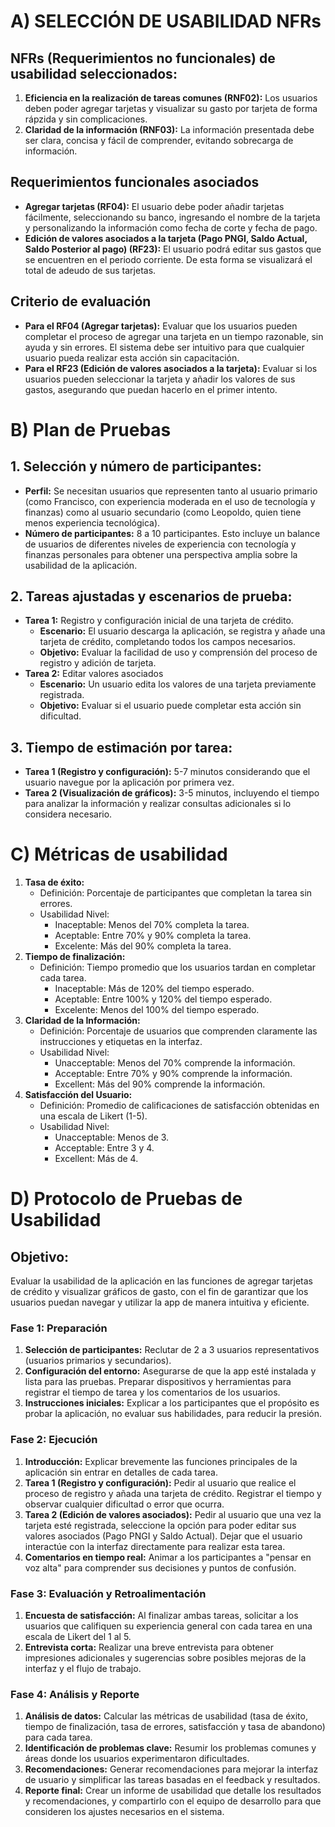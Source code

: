 # A) SELECCIÓN DE USABILIDAD NFRs

## NFRs (Requerimientos no funcionales) de usabilidad seleccionados:

1. **Eficiencia en la realización de tareas comunes (RNF02):** Los usuarios deben poder agregar tarjetas y visualizar su gasto por tarjeta de forma rápzida y sin complicaciones.
2. **Claridad de la información (RNF03):** La información presentada debe ser clara, concisa y fácil de comprender, evitando sobrecarga de información.

## Requerimientos funcionales asociados

* **Agregar tarjetas (RF04):** El usuario debe poder añadir tarjetas fácilmente, seleccionando su banco, ingresando el nombre de la tarjeta y personalizando la información como fecha de corte y fecha de pago.
* **Edición de valores asociados a la tarjeta (Pago PNGI, Saldo Actual, Saldo Posterior al pago) (RF23):** El usuario podrá editar sus gastos que se encuentren en el periodo corriente. De esta forma se visualizará el total de adeudo de sus tarjetas.


## Criterio de evaluación

* **Para el RF04 (Agregar tarjetas):** Evaluar que los usuarios pueden completar el proceso de agregar una tarjeta en un tiempo razonable, sin ayuda y sin errores. El sistema debe ser intuitivo para que cualquier usuario pueda realizar esta acción sin capacitación.
* **Para el RF23 (Edición de valores asociados a la tarjeta):** Evaluar si los usuarios pueden seleccionar la tarjeta y añadir los valores de sus gastos, asegurando que puedan hacerlo en el primer intento.

# B) Plan de Pruebas

## 1. Selección y número de participantes:
* **Perfil:** Se necesitan usuarios que representen tanto al usuario primario (como Francisco, con experiencia moderada en el uso de tecnología y finanzas) como al usuario secundario (como Leopoldo, quien tiene menos experiencia tecnológica).
* **Número de participantes:** 8 a 10 participantes. Esto incluye un balance de usuarios de diferentes niveles de experiencia con tecnología y finanzas personales para obtener una perspectiva amplia sobre la usabilidad de la aplicación.

## 2. Tareas ajustadas y escenarios de prueba:
* **Tarea 1:** Registro y configuración inicial de una tarjeta de crédito.
  * **Escenario:** El usuario descarga la aplicación, se registra y añade una tarjeta de crédito, completando todos los campos necesarios.
  * **Objetivo:** Evaluar la facilidad de uso y comprensión del proceso de registro y adición de tarjeta.
* **Tarea 2:** Editar valores asociados
  *  **Escenario:** Un usuario edita los valores de una tarjeta previamente registrada.
  *  **Objetivo:** Evaluar si el usuario puede completar esta acción sin dificultad.

## 3. Tiempo de estimación por tarea:
* **Tarea 1 (Registro y configuración):** 5-7 minutos considerando que el usuario navegue por la aplicación por primera vez.
* **Tarea 2 (Visualización de gráficos):** 3-5 minutos, incluyendo el tiempo para analizar la información y realizar consultas adicionales si lo considera necesario.


# C) Métricas de usabilidad

1. **Tasa de éxito:**
   * Definición: Porcentaje de participantes que completan la tarea sin errores.
   * Usabilidad Nivel:
     * Inaceptable: Menos del 70% completa la tarea.
     * Aceptable: Entre 70% y 90% completa la tarea.
     * Excelente: Más del 90% completa la tarea.
2. **Tiempo de finalización:**
   * Definición: Tiempo promedio que los usuarios tardan en completar cada tarea.
     * Inaceptable: Más de 120% del tiempo esperado.
     * Aceptable: Entre 100% y 120% del tiempo esperado.
     * Excelente: Menos del 100% del tiempo esperado.
3. **Claridad de la Información:**
   * Definición: Porcentaje de usuarios que comprenden claramente las instrucciones y etiquetas en la interfaz.
   * Usabilidad Nivel:
     * Unacceptable: Menos del 70% comprende la información.
     * Acceptable: Entre 70% y 90% comprende la información.
     * Excellent: Más del 90% comprende la información.
4. **Satisfacción del Usuario:**
    * Definición: Promedio de calificaciones de satisfacción obtenidas en una escala de Likert (1-5).
    * Usabilidad Nivel:
       * Unacceptable: Menos de 3.
       * Acceptable: Entre 3 y 4.
       * Excellent: Más de 4.


# D) Protocolo de Pruebas de Usabilidad

## Objetivo:
Evaluar la usabilidad de la aplicación en las funciones de agregar tarjetas de crédito y visualizar gráficos de gasto, con el fin de garantizar que los usuarios puedan navegar y utilizar la app de manera intuitiva y eficiente.

### Fase 1: Preparación
1. **Selección de participantes:** Reclutar de 2 a 3 usuarios representativos (usuarios primarios y secundarios).
2. **Configuración del entorno:** Asegurarse de que la app esté instalada y lista para las pruebas. Preparar dispositivos y herramientas para registrar el tiempo de tarea y los comentarios de los usuarios.
3. **Instrucciones iniciales:** Explicar a los participantes que el propósito es probar la aplicación, no evaluar sus habilidades, para reducir la presión.

### Fase 2: Ejecución
1. **Introducción:** Explicar brevemente las funciones principales de la aplicación sin entrar en detalles de cada tarea.
2. **Tarea 1 (Registro y configuración):** Pedir al usuario que realice el proceso de registro y añada una tarjeta de crédito. Registrar el tiempo y observar cualquier dificultad o error que ocurra.
3. **Tarea 2 (Edición de valores asociados):** Pedir al usuario que una vez la tarjeta esté registrada, seleccione la opción para poder editar sus valores asociados (Pago PNGI y Saldo Actual). Dejar que el usuario interactúe con la interfaz directamente para realizar esta tarea.
4. **Comentarios en tiempo real:** Animar a los participantes a "pensar en voz alta" para comprender sus decisiones y puntos de confusión.

### Fase 3: Evaluación y Retroalimentación
1. **Encuesta de satisfacción:** Al finalizar ambas tareas, solicitar a los usuarios que califiquen su experiencia general con cada tarea en una escala de Likert del 1 al 5.
2. **Entrevista corta:** Realizar una breve entrevista para obtener impresiones adicionales y sugerencias sobre posibles mejoras de la interfaz y el flujo de trabajo.

### Fase 4: Análisis y Reporte
1. **Análisis de datos:** Calcular las métricas de usabilidad (tasa de éxito, tiempo de finalización, tasa de errores, satisfacción y tasa de abandono) para cada tarea.
2. **Identificación de problemas clave:** Resumir los problemas comunes y áreas donde los usuarios experimentaron dificultades.
3. **Recomendaciones:** Generar recomendaciones para mejorar la interfaz de usuario y simplificar las tareas basadas en el feedback y resultados.
4. **Reporte final:** Crear un informe de usabilidad que detalle los resultados y recomendaciones, y compartirlo con el equipo de desarrollo para que consideren los ajustes necesarios en el sistema.
